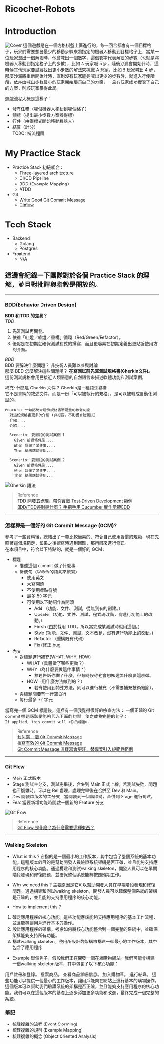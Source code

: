 
# Ricochet-Robots

# Introduction
![Cover](./assets/robot.jpeg)
這個遊戲是在一個方格棋盤上面進行的，每一回合都會有一個目標格子，玩家們需要想出最少的移動步驟來將指定的機器人移動到目標格子上，當某一位玩家想出一個解法時，他會喊出一個數字，這個數字代表解法的步數（也就是將機器人移動到指定格子上的步數），比如 A 玩家喊 5 步，隨後沙漏會開始計時，這時候其他玩家要試著找出更小步數的解法來挑戰 A 玩家，比如 B 玩家喊出 4 步，那麼沙漏將重新開始計時，直到沒有玩家能夠喊出更少的步數時，就進入行使階段，依序由喊出步數最小的玩家開始展示自己的方案，一旦有玩家成功實現了自己的方案，則該玩家贏得此局。  

遊戲流程大概是這樣子：  
   - 發布任務（哪個機器人移動到哪個格子）
   - 競標（提出最小步數方案者得標）
   - 行使（由得標者開始移動機器人）
   - 結算（計分）  
TODO: 補流程圖
# My Practice Stack
- Practice Stack  初級組合：
   - Three-layered architecture
   - CI/CD Pipeline
   - BDD (Example Mapping）
   - ATDD 
- Git
   - Write Good Git Commit Message
   - [Gitflow]()

# Tech Stack
- Backend
   - Golang
   - Postgres
- Frontend
   - N/A

## 這邊會紀錄一下團隊對於各個 Practice Stack 的理解，並且對批評與指教是開放的。
---
### BDD(Behavior Driven Design)

**BDD 和 TDD 的差異？**  
*TDD*
1. 先寫測試再開發。
1. 依循「紅燈／綠燈／重構」循環（Red/Green/Refactor）。
1. 優點是在初期就確保測試程式的撰寫，而且更容易在初期定義出更貼近使用方的介面。

*BDD*  
BDD 要解決什麼問題？  非技術人員難以參與討論  
那麼 BDD 怎麼解決這些問題呢？  **在寫測試前先寫測試規格書(Gherkin文件)。**  
這份測試規格會用更接近人類語意的自然語言來描述軟體功能和測試案例。  

補充:
什麼是 Gherkin 文件？  Gherkin是一種語法結構  
它不是單純的敘述文件，而是一份「可以被執行的規格」，是可以被轉成自動化測試的。
```
Feature: 一句話簡介這份規格書所涵蓋的軟體功能
  對這份規格書更多的介紹 (非必要，不影響自動測試)
  介紹....
  介紹....

  Scenario: 要測試的測試案例 1
    Given 前提條件是....
    When 我做了某件事....
    Then 結果應該得到...

  Scenario: 要測試的測試案例 2
    Given 前提條件是....
    When 我做了某件事....
    Then 結果應該得到...
```
![Gherkin 語法](./assets/gherkin.png)
> Reference  
[TDD 開發五步驟，帶你實戰 Test-Driven Development 範例](https://tw.alphacamp.co/blog/tdd-test-driven-development-example)  
[BDD/TDD差別是什麼？ 手把手用 Cucumber 實作示範BDD](https://tw.alphacamp.co/blog/bdd-tdd-cucumber-behaviour-driven-development)

---
### 怎樣算是一個好的 Git Commit Message (GCM)?
參考了一些資料後，總結出了一套比較簡易的、符合自己使用習慣的規範，現在先照著這個規範走，如果之後撰寫時遇到困難，那再回來進行修正。  
在本項目中，符合以下特點的，就是一個好的 GCM：
   - 標題
      - 描述這個 commit 做了什麼事
      - 祈使句（以命令的語氣來撰寫）
         - 使用英文
         - 大寫開頭
         - 不使用標點符號
         - 最多 50 字元
         - 可使用以下動詞作為開頭
            - Add （功能、文件、測試，從無到有的創建。）
            - Update （功能、文件、測試，程式碼改動，有進行功能上的改動。）
            - Finish (由於採用 TDD，所以當完成某測試時就用這個。)
            - Style (功能、文件、測試，文本改動，沒有進行功能上的改動。)
            - Refactor （重構既有代碼）
            - Fix (修正 bug)
   - 內文
      - 對標題進行補充(WHAT, WHY, HOW)  
         - WHAT（具體做了哪些更動？）
         - WHY（為什麼要做這件事情？）
            - 標題告訴你做了什麼，但有時候你也會想知道為什麼要這麼做。
         - HOW（用什麼方法做到的？）
            - 若有使用到特殊方法，則可以進行補充（不需要補充技術細節）。
      - 與標題間要有一行空白行
      - 每行最多 72 字元

當寫完一個 GCM 標題後，這裡有一個我覺得很好的檢查方法：
一個正確的 Git commit 標題應該要能夠代入下面的句型，使之成為完整的句子：  
`If applied, this commit will <你的標題>.  `

> Reference  
[如何寫一個 Git Commit Message](https://blog.louie.lu/2017/03/21/%E5%A6%82%E4%BD%95%E5%AF%AB%E4%B8%80%E5%80%8B-git-commit-message/)  
[撰寫有效的 Git Commit Message](https://blog.fourdesire.com/2018/07/03/%E6%92%B0%E5%AF%AB%E6%9C%89%E6%95%88%E7%9A%84-git-commit-message/)  
[Git Commit Message 這樣寫會更好，替專案引入規範與範例](https://wadehuanglearning.blogspot.com/2019/05/commit-commit-commit-why-what-commit.html)  

---
### Git Flow
- Main 
正式版本
- Stage
測試主分支，測試完畢後，合併到 Main 正式上線，若測試失敗，問題也不複雜時，可以在 Rel 處理，處理完畢後在合併至 Dev 和 Main。
- Dev
開發中版本的主分支，當開發到一個階段時，合併到 Stage 進行測試。  
- Feat
當要新增功能時開啟一個新的 Feature 分支

![Git Flow](./assets/gitflow.png) 

> Reference  
[Git Flow 是什麼？為什麼需要這種東西？](https://gitbook.tw/chapters/gitflow/why-need-git-flow)

---
### Walking Skeleton

* What is this ?
它指的是一個最小的工作版本，其中包含了整個系統的基本功能。這種版本的目的是幫助開發人員驗證系統架構是否正確，並且能夠支持應用程序的核心功能。通過構建和測試walking skeleton，開發人員可以在早期階段發現和修復問題，並確保整個系統能夠按照預期工作。

* Why we need this ?
主要原因是它可以幫助開發人員在早期階段發現和修復問題。通過構建和測試walking skeleton，開發人員可以確保整個系統的架構是正確的，並且能夠支持應用程序的核心功能。

* How to implement this ?
1. 確定應用程序的核心功能。這些功能應該能夠支持應用程序的基本工作流程，並且能夠讓用戶進行基本的操作。
2. 設計應用程序的架構。考慮如何將核心功能整合到一個完整的系統中，並確保架構能夠支持所有功能。
3. 構建walking skeleton。使用所設計的架構來構建一個最小的工作版本，其中包含了應用程序

* Example
舉個例子，假設我們正在開發一個在線購物網站。我們可能會構建一個walking skeleton版本，其中包含了以下核心功能：

用戶註冊和登錄。
搜索商品。
查看商品詳細信息。
加入購物車。
進行結算。
這些功能可以提供一個最小的工作版本，讓用戶能夠在網站上進行基本的購物操作。這個版本可以幫助我們驗證系統的架構是否正確，並且能夠支持應用程序的核心功能。我們可以在這個版本的基礎上逐步添加更多功能和改進，最終完成一個完整的系統。


### 筆記
* 梳理複雜的流程 (Event Storming)
* 梳理複雜的規則 (Example Mapping)
* 梳理複雜的概念 (Object Oriented Analysis)  
